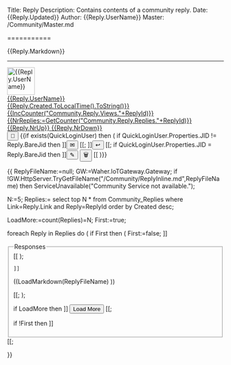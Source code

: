 ﻿Title: Reply
Description: Contains contents of a community reply.
Date: {{Reply.Updated}}
Author: {{Reply.UserName}}
Master: /Community/Master.md

===========

<div id="{{ReplyId:=Reply.ObjectId}}">
<div id="Content{{ReplyId}}">

{{Reply.Markdown}}

</div>
<hr/>
<div class='footer'>
<a href="/Community/Author/{{Reply.UserId}}">
<img alt='{{Reply.UserName}}' with='64' height='64' src='{{Reply.AvatarUrl}}?Width=64&Height=64'/>
<div class='authorInfo'>
<span class='author'>{{Reply.UserName}}</span>
<br/>
<span class='created'>{{Reply.Created.ToLocalTime().ToString()}}</span>
<span class='updated' id='updated{{ReplyId}}' {{if Reply.Updated=Reply.Created then ]] style="display:none"[[}}>{{Reply.Updated.ToLocalTime().ToString()}}</span>
<br/>
<span class='views'>{{IncCounter("Community.Reply.Views."+ReplyId)}}</span>
<span class='replies' id="nrReplies{{ReplyId}}" onclick="LoadReplyReplies('{{Reply.Link}}','{{ReplyId}}');event.preventDefault()">{{NrReplies:=GetCounter("Community.Reply.Replies."+ReplyId)}}</span>
<span class='upvotes' id="up{{ReplyId}}" onclick="{{exists(QuickLoginUser) ? ]]VoteReply('((ReplyId))',true)[[ : ]]DoLogin()[[}};event.preventDefault()">{{Reply.NrUp}}</span>
<span class='downvotes' id="down{{ReplyId}}" onclick="{{exists(QuickLoginUser) ? ]]VoteReply('((ReplyId))',false)[[ : ]]DoLogin()[[}};event.preventDefault()">{{Reply.NrDown}}</span>
</div></a>
<div class="toolbar">
<button type="button" onclick="OpenLink('/Community/Reply/{{ReplyId}}')" title="Direct link to reply." class="unicodeChar">🔗</button>
{{if exists(QuickLoginUser) then
(
	if QuickLoginUser.Properties.JID != Reply.BareJid then ]]<button id="messageButton((ReplyId))" type="button" onclick="OpenLink('/Community/Message.md?Reply=((ReplyId))')" title="Send Private Message to author." class="unicodeChar">✉</button>
[[;
	]]<button id="replyButton((ReplyId))" type="button" onclick="ReplyToReply('((Reply.Link))','((ReplyId))');event.preventDefault()" title="Write a public response to the reply." class="unicodeChar">↩</button>
[[;
	if QuickLoginUser.Properties.JID = Reply.BareJid then ]]<button id="editButton((ReplyId))" type="button" onclick="EditReply('((ReplyId))')" title="Edit the reply." class="unicodeChar">✎</button>
<button id="deleteButton((ReplyId))" type="button" onclick="DeleteReply('((ReplyId))')" title="Delete reply." class="unicodeChar negButton">🗑</button>
[[
)}}
</div>
</div>
<div id="editor{{ReplyId}}"></div>
<div id="reply{{ReplyId}}"></div>
<div id="replies{{ReplyId}}">

{{
ReplyFileName:=null;
GW:=Waher.IoTGateway.Gateway;
if !GW.HttpServer.TryGetFileName("/Community/ReplyInline.md",ReplyFileName) then ServiceUnavailable("Community Service not available.");

N:=5;
Replies:=
	select top N 
		* 
	from 
		Community_Replies
	where
		Link=Reply.Link and
		Reply=ReplyId
	order by 
		Created desc;

LoadMore:=count(Replies)=N;
First:=true;

foreach Reply in Replies do
(
	if First then
	(
		First:=false;
		]]<fieldset class="responses"><legend>Responses</legend>[[
	);

	]]

<section>

((LoadMarkdown(ReplyFileName) ))

</section>
[[;
);

if LoadMore then ]]
<button id="LoadMoreButton" class='posButton' type="button" onclick='LoadMoreReplies(this,((N)),((N)),"((Post.Link))",((ReplyId)))'>Load More</button>
[[;

if !First then ]]</fieldset>[[;

}}

</div>
</div>
